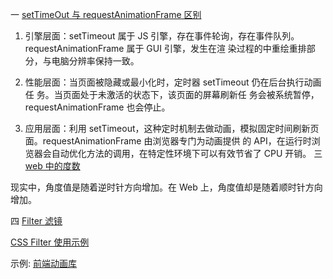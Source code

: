 <!--
 * @Author: TerryMin
 * @Date: 2023-12-17 08:44:43
 * @LastEditors: TerryMin
 * @LastEditTime: 2023-12-17 08:45:16
 * @Description: file not
-->

一 [setTimeOut 与 requestAnimationFrame 区别](https://blog.csdn.net/weixin_40851188/article/details/89669416)

1. 引擎层面：setTimeout 属于 JS 引擎，存在事件轮询，存在事件队列。requestAnimationFrame 属于 GUI 引擎，发生在渲 染过程的中重绘重排部分，与电脑分辨率保持一致。

2. 性能层面：当页面被隐藏或最小化时，定时器 setTimeout 仍在后台执行动画任 务。当页面处于未激活的状态下，该页面的屏幕刷新任 务会被系统暂停，requestAnimationFrame 也会停止。

3. 应用层面：利用 setTimeout，这种定时机制去做动画，模拟固定时间刷新页面。requestAnimationFrame 由浏览器专门为动画提供 的 API，在运行时浏览器会自动优化方法的调用，在特定性环境下可以有效节省了 CPU 开销。
   三 [web 中的度数](https://zhuanlan.zhihu.com/p/42323283)

现实中，角度值是随着逆时针方向增加。在 Web 上，角度值却是随着顺时针方向增加。

四 [Filter 滤镜](https://blog.csdn.net/jingru2017/article/details/79126381)

[CSS Filter 使用示例](https://juejin.cn/post/7002829486806794276)

示例:
[前端动画库](https://juejin.cn/post/7069945906518294536#comment)
